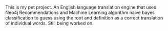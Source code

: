 This is my pet project. An English language translation engine that uses Neo4j Recommendations and Machine Learning algorithm
naive bayes classification to guess using the root and definition as a correct translation of individual words. Still being worked on.
